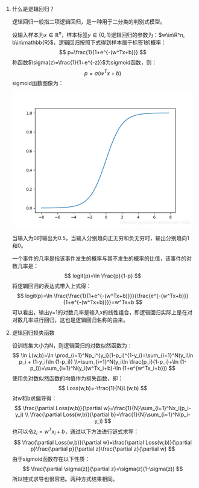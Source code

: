 1. 什么是逻辑回归？

   逻辑回归一般指二项逻辑回归，是一种用于二分类的判别式模型。

   设输入样本为$x\in\mathbb{R}^n$，样本标签$y\in\{0,1\}$逻辑回归的参数为：$w\in\R^n, b\in\mathbb{R}$，逻辑回归按照下式得到样本属于标签1的概率：
   $$
   p=\frac{1}{1+e^{-(w^Tx+b)}}
   $$
   称函数$\sigma(z)=\frac{1}{1+e^{-z}}$为sigmoid函数，则：
   $$
   p=\sigma(w^Tx+b)
   $$
   sigmoid函数图像为：

   ![img](../Image/逻辑回归_1.png)

   当输入为0时输出为0.5，当输入分别趋向正无穷和负无穷时，输出分别趋向1和0。

   一个事件的几率是指该事件发生的概率与其不发生的概率的比值，该事件的对数几率是：
   $$
   logit(p)=\ln \frac{p}{1-p}
   $$
   将逻辑回归的表达式带入上式得：
   $$
   logit(p)=\ln \frac{\frac{1}{1+e^{-(w^Tx+b)}}}{\frac{e^{-(w^Tx+b)}}{1+e^{-(w^Tx+b)}}}=w^Tx+b
   $$
   可以看出，输出y=1的对数几率是输入x的线性组合，即逻辑回归实际上是在对对数几率进行回归，这也是逻辑回归名称的由来。

2. 逻辑回归损失函数

   设训练集大小为N，则逻辑回归的对数似然函数为：
   $$
   \ln L(w,b)=\ln \prod_{i=1}^Np_i^{y_i}(1-p_i)^{1-y_i}=\sum_{i=1}^N(y_i\ln p_i + (1-y_i)\ln (1-p_i))
   \\=\sum_{i=1}^N(y_i\ln \frac{p_i}{1-p_i}+\ln (1-p_i))=\sum_{i=1}^N(y_i(w^Tx_i+b)-\ln (1+e^{w^Tx_i+b}))
   $$
   使用负对数似然函数的均值作为损失函数，即：
   $$
   Loss(w,b)=-\frac{1}{N}L(w,b)
   $$
   对w和b求偏导得：
   $$
   \frac{\partial Loss(w,b)}{\partial w}=\frac{1}{N}\sum_{i=1}^Nx_i(p_i-y_i)
   \\ \frac{\partial Loss(w,b)}{\partial b}=\frac{1}{N}\sum_{i=1}^N(p_i-y_i)
   $$
   也可以令$z_i=w^Tx_i+b$，通过以下方法进行链式求导：
   $$
   \frac{\partial Loss(w,b)}{\partial w}=\frac{\partial Loss(w,b)}{\partial p}\frac{\partial p}{\partial z}\frac{\partial z}{\partial w}
   $$
   由于sigmoid函数存在以下性质：
   $$
   \frac{\partial \sigma(z)}{\partial z}=\sigma(z)(1-\sigma(z))
   $$
   所以链式求导也很容易。两种方式结果相同。

